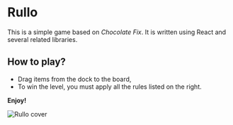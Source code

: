 # Rullo

This is a simple game based on *Chocolate Fix*. It is written using React and several related libraries.

## How to play?

- Drag items from the dock to the board,
- To win the level, you must apply all the rules listed on the right.

**Enjoy!**

![Rullo cover](https://rullo.click/rullo-cover.png)

